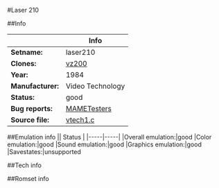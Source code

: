 #Laser 210

##Info

||Info|
|-----|-----|
|**Setname:**|laser210
|**Clones:**|[vz200](vz200.md)
|**Year:**|1984
|**Manufacturer:**|Video Technology
|**Status:**|good
|**Bug reports:**|[MAMETesters](http://mametesters.org/view_all_set.php?type=1&temporary=y&search=vtech1.c)
|**Source file:**|[vtech1.c](https://github.com/mamedev/mame/blob/master/src/mess/drivers/vtech1.c)

##Emulation info
|| Status |
|-----|-----|
|Overall emulation:|good
|Color emulation:|good
|Sound emulation:|good
|Graphics emulation:|good
|Savestates:|unsupported

##Tech info

##Romset info

<!--- START OF EDITED COMMENT DO NOT TOUCH TEXT ABOVE-->
